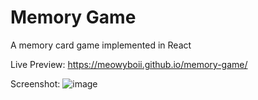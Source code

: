 # Memory Game

A memory card game implemented in React

Live Preview: https://meowyboii.github.io/memory-game/

Screenshot:
![image](https://github.com/user-attachments/assets/c357f107-ff6f-4906-86d9-ef4be06e6e26)

